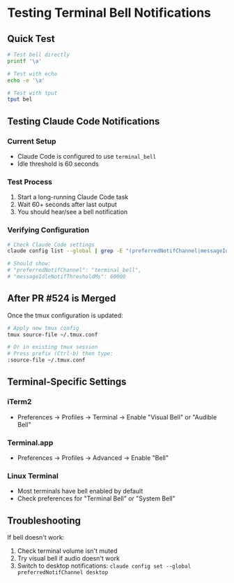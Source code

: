 # Testing Terminal Bell Notifications

## Quick Test
```bash
# Test bell directly
printf '\a'

# Test with echo
echo -e '\a'

# Test with tput
tput bel
```

## Testing Claude Code Notifications

### Current Setup
- Claude Code is configured to use `terminal_bell`
- Idle threshold is 60 seconds

### Test Process
1. Start a long-running Claude Code task
2. Wait 60+ seconds after last output
3. You should hear/see a bell notification

### Verifying Configuration
```bash
# Check Claude Code settings
claude config list --global | grep -E "(preferredNotifChannel|messageIdleNotifThresholdMs)"

# Should show:
# "preferredNotifChannel": "terminal_bell",
# "messageIdleNotifThresholdMs": 60000
```

## After PR #524 is Merged

Once the tmux configuration is updated:

```bash
# Apply new tmux config
tmux source-file ~/.tmux.conf

# Or in existing tmux session
# Press prefix (Ctrl-b) then type:
:source-file ~/.tmux.conf
```

## Terminal-Specific Settings

### iTerm2
- Preferences → Profiles → Terminal → Enable "Visual Bell" or "Audible Bell"

### Terminal.app
- Preferences → Profiles → Advanced → Enable "Bell"

### Linux Terminal
- Most terminals have bell enabled by default
- Check preferences for "Terminal Bell" or "System Bell"

## Troubleshooting

If bell doesn't work:
1. Check terminal volume isn't muted
2. Try visual bell if audio doesn't work
3. Switch to desktop notifications: `claude config set --global preferredNotifChannel desktop`